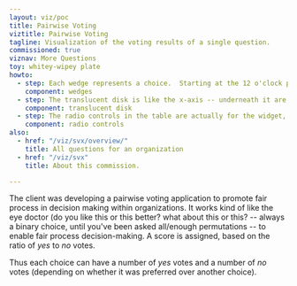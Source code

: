 ```yaml
---
layout: viz/poc
title: Pairwise Voting
viztitle: Pairwise Voting
tagline: Visualization of the voting results of a single question.
commissioned: true
viznav: More Questions
toy: whitey-wipey plate
howto: 
  - step: Each wedge represents a choice.  Starting at the 12 o'clock position, the choices are arranged clockwise from highest score to lowest.
    component: wedges
  - step: The translucent disk is like the x-axis -- underneath it are the *no* votes, and outside it are the *yes* vote.
    component: translucent disk
  - step: The radio controls in the table are actually for the widget, to show the number of votes as well as to cancel yes/no votes and make apparent why the highest score is the highest score.
    component: radio controls
also:
  - href: "/viz/svx/overview/"
    title: All questions for an organization
  - href: "/viz/svx"
    title: About this commission.

---
```

The client was developing a pairwise voting application to promote fair process in decision making within organizations. It works kind of like the eye doctor (do you like this or this better? what about this or this? -- always a binary choice, until you've been asked all/enough permutations -- to enable fair process decision-making.
A score is assigned, based on the ratio of *yes* to *no* votes.

Thus each choice can have a number of *yes* votes and a number of *no* votes (depending on whether it was preferred over another choice).

